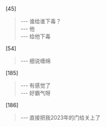 
[45] 
>--- 谁给谁下毒？<br>
>--- 他<br>
>--- 给他下毒<br>

[54] 
>--- 细说缠绵<br>

[185] 
>--- 有感觉了<br>
>--- 好霸气呀<br>

[186] 
>--- 直接把我2023年的门给关上了<br>
